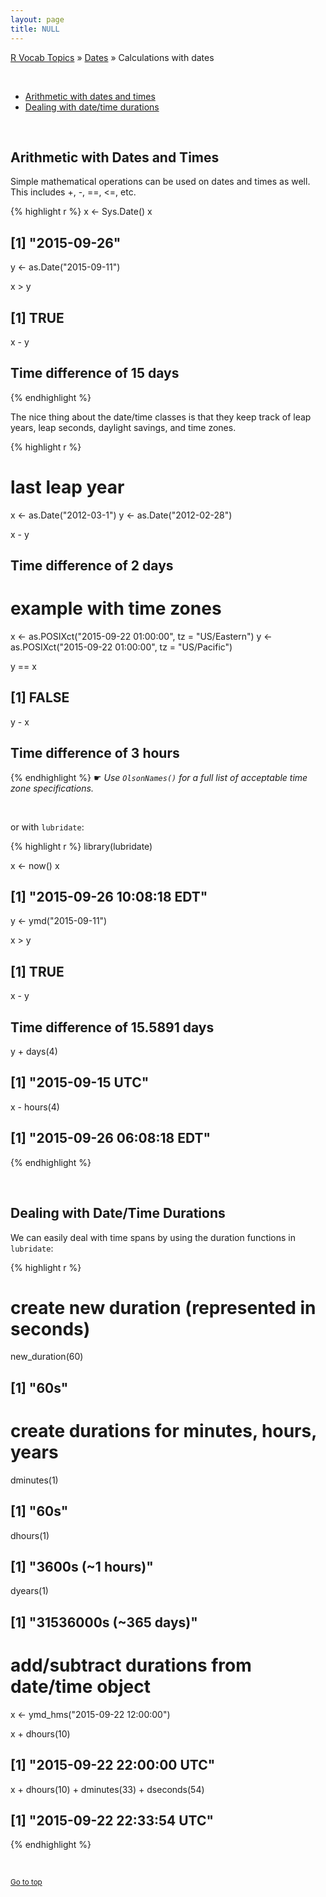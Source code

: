 ```yaml
---
layout: page
title: NULL
---
```


[R Vocab Topics](index) &#187; [Dates](dates) &#187; Calculations with dates

<br>

* <a href="#arithmetic">Arithmetic with dates and times</a>
* <a href="#durations">Dealing with date/time durations</a>

<br>

<a name="arithmetic"></a>

## Arithmetic with Dates and Times

Simple mathematical operations can be used on dates and times as well.  This includes +, -, ==, <=, etc.

{% highlight r %}
x <- Sys.Date()
x
## [1] "2015-09-26"

y <- as.Date("2015-09-11")

x > y
## [1] TRUE

x - y
## Time difference of 15 days
{% endhighlight %}

The nice thing about the date/time classes is that they keep track of leap years, leap seconds, daylight savings, and time zones.

{% highlight r %}
# last leap year
x <- as.Date("2012-03-1")
y <- as.Date("2012-02-28")

x - y
## Time difference of 2 days


# example with time zones
x <- as.POSIXct("2015-09-22 01:00:00", tz = "US/Eastern")
y <- as.POSIXct("2015-09-22 01:00:00", tz = "US/Pacific")

y == x
## [1] FALSE

y - x
## Time difference of 3 hours
{% endhighlight %}
&#9755; *Use `OlsonNames()` for a full list of acceptable time zone specifications.*


<br>

or with `lubridate`:

{% highlight r %}
library(lubridate)

x <- now()
x
## [1] "2015-09-26 10:08:18 EDT"

y <- ymd("2015-09-11")

x > y
## [1] TRUE

x - y
## Time difference of 15.5891 days

y + days(4)
## [1] "2015-09-15 UTC"

x - hours(4)
## [1] "2015-09-26 06:08:18 EDT"
{% endhighlight %}

<br>

<a name="durations"></a>

## Dealing with Date/Time Durations

We can easily deal with time spans by using the duration functions in `lubridate`:

{% highlight r %}
# create new duration (represented in seconds)
new_duration(60)
## [1] "60s"

# create durations for minutes, hours, years
dminutes(1)
## [1] "60s"

dhours(1)
## [1] "3600s (~1 hours)"

dyears(1)
## [1] "31536000s (~365 days)"

# add/subtract durations from date/time object
x <- ymd_hms("2015-09-22 12:00:00")

x + dhours(10)
## [1] "2015-09-22 22:00:00 UTC"

x + dhours(10) + dminutes(33) + dseconds(54)
## [1] "2015-09-22 22:33:54 UTC"
{% endhighlight %}

<br>

<small><a href="#">Go to top</a></small>
